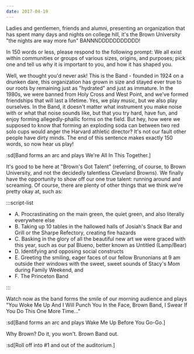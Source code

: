 ```yaml
---
date: 2017-04-19
---
```


Ladies and gentlemen, friends and alumni, presenting an organization that has spent many days and nights on college hill, it's the Brown University "the nights are way more fun" BANNNDDDDDDDDDDD!

In 150 words or less, please respond to the following prompt: We all exist within communities or groups of various sizes, origins, and purposes; pick one and tell us why it is important to you, and how it has shaped you.

Well, we thought you'd never ask! This is the Band - founded in 1924 on a drunken dare, this organization has grown in size and stayed ever true to our roots by remaining just as "hydrated" and just as immature. In the 1980s, we were banned from Holy Cross and West Point, and we've formed friendships that will last a lifetime. Yes, we play music, but we also play ourselves. In the Band, it doesn't matter what instrument you make noise with or what that noise sounds like, but that you try hard, have fun, and enjoy forming allegedly-phallic forms on the field. But hey, how were we supposed to know that forming an exploding soda can between two red solo cups would anger the Harvard athletic director? It's not our fault other people have dirty minds. The end of this sentence makes exactly 150 words, so now hear us play!

:sd[Band forms an arc and plays We're All In This Together.]

It's good to be here at "Brown's Got Talent" (referring, of course, to Brown University, and not the decidedly talentless Cleveland Browns). We finally have the opportunity to show off our one true talent: running around and screaming. Of course, there are plenty of other things that we think we're pretty okay at, such as:

:::script-list

- A. Procrastinating on the main green, the quiet green, and also literally everywhere else
- B. Taking up 10 tables in the hallowed halls of Josiah's Snack Bar and Grill or the Sharpe Refectory, creating fire hazards
- C. Basking in the glory of all the beautiful new art we were graced with this year, such as our pal Blueno, better known as Untitled (Lamp/Bear)
- D. Identifying and opposing social constructs
- E. Greeting the smiling, eager faces of our fellow Brunonians at 9 am outside their windows with the sweet, sweet sounds of Stacy's Mom during Family Weekend, and
- F. The Princeton Band

:::

Watch now as the band forms the smile of our morning audience and plays "You Woke Me Up And I Will Punch You In the Face, Brown Band, I Swear If You Do This One More Time..."

:sd[Band forms an arc and plays Wake Me Up Before You Go-Go.]

Why Brown? Do it, you won't. Brown Band out.

:sd[Roll off into #1 and out of the auditorium.]
